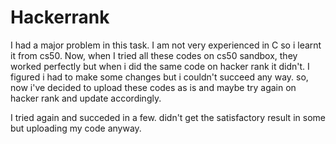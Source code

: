 # Hackerrank

I had a major problem in this task. I am not very experienced in C so i learnt it from cs50. Now, when I tried all these codes on cs50 sandbox, they worked perfectly but when i did the same code on hacker rank it didn't. I figured i had to make some changes but i couldn't succeed any way. so, now i've decided to upload these codes as is and maybe try again on hacker rank and update accordingly.

I tried again and succeded in a few. didn't get the satisfactory result in some but uploading my code anyway.
